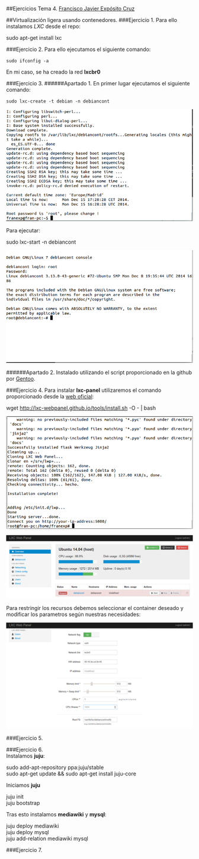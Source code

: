 ##Ejercicios Tema 4. [Francisco Javier Expósito Cruz](http://github.com/franexposito)

##Virtualización ligera usando contenedores.
###Ejercicio 1.
Para ello instalamos *LXC* desde el repo:

  sudo apt-get install lxc  


###Ejercicio 2.
Para ello ejecutamos el siguiente comando:  

    sudo ifconfig -a  

En mi caso, se ha creado la red **lxcbr0**  

###Ejercicio 3.
######Apartado 1.
En primer lugar ejecutamos el siguiente comando:  

    sudo lxc-create -t debian -n debiancont  

![imagen1](imagenes/t4e2_a.png)  

Para ejecutar:  

  sudo lxc-start -n debiancont  

![imagen2](imagenes/t4e2_b.png)  

######Apartado 2.
Instalado utilizando el script proporcionado en la github por [Gentoo](https://github.com/globalcitizen/lxc-gentoo/blob/master/lxc-gentoo).  

###Ejercicio 4.
Para instalar **lxc-panel** utilizaremos el comando proporcionado desde la [web oficial]():

  wget http://lxc-webpanel.github.io/tools/install.sh -O - | bash  

![imagen3](imagenes/t4e4_a.png)

![imagen4](imagenes/t4e4_b.png)  

Para restringir los recursos debemos seleccionar el container deseado y modificar los parametros según nuestras necesidades:  

![imagen5](imagenes/t4e4_c.png)  


###Ejercicio 5.

###Ejercicio 6.  
Instalamos **juju**:  

  sudo add-apt-repository ppa:juju/stable  
  sudo apt-get update && sudo apt-get install juju-core  

Iniciamos **juju**  

  juju init  
  juju bootstrap  

Tras esto instalamos **mediawiki** y **mysql**:  

  juju deploy mediawiki  
  juju deploy mysql  
  juju add-relation mediawiki mysql  

###Ejercicio 7.
